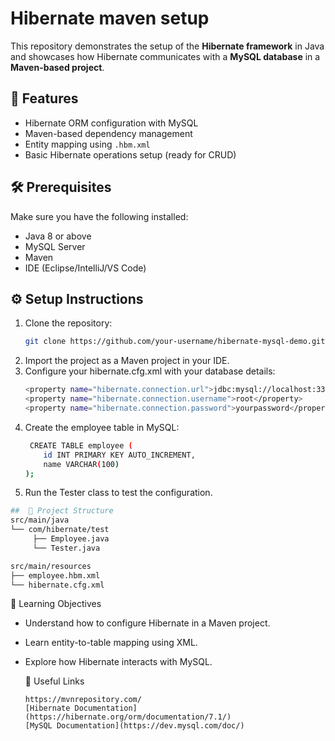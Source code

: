 # Hibernate maven setup

This repository demonstrates the setup of the **Hibernate framework** in Java and showcases how Hibernate communicates with a **MySQL database** in a **Maven-based project**.

## 🚀 Features
- Hibernate ORM configuration with MySQL
- Maven-based dependency management
- Entity mapping using `.hbm.xml`
- Basic Hibernate operations setup (ready for CRUD)

## 🛠️ Prerequisites
Make sure you have the following installed:
- Java 8 or above
- MySQL Server
- Maven
- IDE (Eclipse/IntelliJ/VS Code)

## ⚙️ Setup Instructions
1. Clone the repository:
   ```bash
   git clone https://github.com/your-username/hibernate-mysql-demo.git
2. Import the project as a Maven project in your IDE.
3. Configure your hibernate.cfg.xml with your database details:
   ```bash
   <property name="hibernate.connection.url">jdbc:mysql://localhost:3306/yourdb</property>
   <property name="hibernate.connection.username">root</property>
   <property name="hibernate.connection.password">yourpassword</property>
5. Create the employee table in MySQL:
   ```bash
    CREATE TABLE employee (
       id INT PRIMARY KEY AUTO_INCREMENT,
       name VARCHAR(100)
   );
7. Run the Tester class to test the configuration.
 ```bash
##  📂 Project Structure
 src/main/java
 └── com/hibernate/test
      ├── Employee.java
      └── Tester.java

src/main/resources
 ├── employee.hbm.xml
 └── hibernate.cfg.xml

```
 📖 Learning Objectives
- Understand how to configure Hibernate in a Maven project.
- Learn entity-to-table mapping using XML.
- Explore how Hibernate interacts with MySQL.

  🔗 Useful Links
  ```
  https://mvnrepository.com/
  [Hibernate Documentation](https://hibernate.org/orm/documentation/7.1/)
  [MySQL Documentation](https://dev.mysql.com/doc/)
  ```

  





